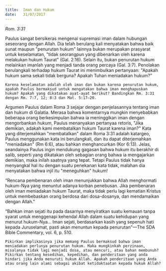 ```yaml
---
title:  Iman dan Hukum
date:   31/07/2017
---
```


_Rom. 3:31_

Paulus sangat bersikeras mengenai supremasi iman dalam hubungan seseorang dengan Allah. Dia telah berulang kali menyatakan bahwa baik sunat maupun "penurutan hukum" lainnya bukan merupakan prasyarat untuk keselamatan, "tidak seorangpun yang dibenarkan oleh karena melakukan hukum Taurat" (Gal. 2:16). Selain itu, bukan penurutan hukum melainkan imanlah yang menjadi tanda orang percaya (Gal. 3:7). Penolakan berulangkali terhadap hukum Taurat ini menimbulkan pertanyaan: "Apakah hukum sama sekali tidak berguna? Apakah Tuhan meniadakan hukum?”

`Karena keselamatan adalah oleh iman dan bukan karena penurutan hukum, apakah Paulus bermaksud untuk mengatakan bahwa iman menghapuskan hukum? Apakah yang dikatakan ayat-ayat berikut? Bandingkan Rm. 3:31 dengan Rm. 7:7, 12; 8:3 dan Mat. 5:17–20.`

Argumen Paulus dalam Roma 3 sejajar dengan penjelasannya tentang iman dan hukum di Galatia. Merasa bahwa komentarnya mungkin menyebabkan beberapa orang berkesimpulan bahwa ia meninggikan iman dengan mengorbankan hukum, Paulus menanyakan pertanyaa retoris, "Jika demikian, adakah kami membatalkan hukum Taurat karena iman?" Kata yang diterjemahkan "membatalkan" dalam Roma 3:31 adalah katargeo, Paulus menggunakan kata ini berulangkali, dan itu dapat diterjemahkan "meniadakan" (Rm 6:6), atau bahkan menghancurkan (Kor 6:13). Jelas, seandainya Paulus ingin mendukung gagasan bahwa hukum itu berakhir di salib, seperti yang dikatakan oleh sebagian orang bahwa ia mengajarkan demikian, maka inilah saatnya yang tepat. Tetapi Paulus tidak hanya menyangkal hal itu dengan suatu penekanan kata tidak, malahan dia menyatakan bahwa injil itu "meneguhkan" hukum!

“Rencana pembenaran oleh iman menunjukkan bahwa Allah menghormati hukum-Nya yang menuntut adanya korban penebusan. Jika pembenaran oleh iman meniadakan hukum Taurat, maka tidak perlu lagi kematian Kristus untuk membebaskan orang berdosa dari dosa-dosanya, dan mendamaikan dengan Allah."

“Bahkan iman sejati itu pada dasarnya menyiratkan suatu kemauan tanpa syarat untuk menggenapi kehendal Allah dalam suatu kehidupan yang menurut hukum-Nya... Iman sejati, berdasarkan kasih yang sepenuh hati kepada Juruselamat, pasti akan menuntun kepada penurutan"—The SDA Bible Commentary, vol. 6, p. 510.

`Pikirkan implikasinya jika memang Paulus bermaksud bahwa iman meniadakan perlunya penurutan hukum. Maka mungkinkah perzinaan, misalanya tidak lagi menjadi dosa, atau mencuri, atau bahan membunuh? Pikirkan tentang kesedihan, kepedihan, dan penderitaan yang anda hindari jika Anda menuruti hukum Allah. Apakah penderitaan yang Anda atau orang lain alami sebagai akibat ketidaktaatan kepada hukum Allah?`
